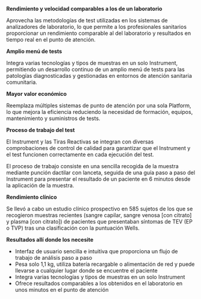 **Rendimiento y velocidad comparables a los de un laboratorio**

Aprovecha las metodologías de test utilizadas en los sistemas de analizadores de laboratorio, lo que permite a los profesionales sanitarios proporcionar un rendimiento comparable al del laboratorio y resultados en tiempo real en el punto de atención.

**Amplio menú de tests**

Integra varias tecnologías y tipos de muestras en un solo Instrument, permitiendo un desarrollo continuo de un amplio menú de tests para las patologías diagnosticadas y gestionadas en entornos de atención sanitaria comunitaria.

**Mayor valor económico**

Reemplaza múltiples sistemas de punto de atención por una sola Platform, lo que mejora la eficiencia reduciendo la necesidad de formación, equipos, mantenimiento y suministros de tests.

**Proceso de trabajo del test**

El Instrument y las Tiras Reactivas se integran con diversas comprobaciones de control de calidad para garantizar que el Instrument y el test funcionen correctamente en cada ejecución del test.

El proceso de trabajo consiste en una sencilla recogida de la muestra mediante punción dactilar con lanceta, seguida de una guía paso a paso del Instrument para presentar el resultado de un paciente en 6 minutos desde la aplicación de la muestra.

**Rendimiento clínico**

Se llevó a cabo un estudio clínico prospectivo en 585 sujetos de los que se recogieron muestras recientes (sangre capilar, sangre venosa [con citrato] y plasma [con citrato]) de pacientes que presentaban síntomas de TEV (EP o TVP) tras una clasificación con la puntuación Wells.

**Resultados allí donde los necesite**

- Interfaz de usuario sencilla e intuitiva que proporciona un flujo de trabajo de análisis paso a paso
- Pesa solo 1,1 kg, utiliza batería recargable o alimentación de red y puede llevarse a cualquier lugar donde se encuentre el paciente
- Integra varias tecnologías y tipos de muestras en un solo Instrument
- Ofrece resultados comparables a los obtenidos en el laboratorio en unos minutos en el punto de atención
